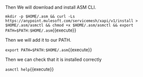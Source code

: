 Then We will download and install ASM CLI.

`mkdir -p $HOME/.asm && curl -Ls https://anypoint.mulesoft.com/servicemesh/xapi/v1/install > $HOME/.asm/asmctl && chmod +x $HOME/.asm/asmctl && export PATH=$PATH:$HOME/.asm`{{execute}}

Then we will add it to our PATH.

`export PATH=$PATH:$HOME/.asm`{{execute}}

Then we can check that it is installed correctly

`asmctl help`{{execute}}